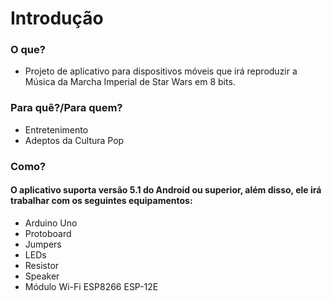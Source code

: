 # Introdução

### O que?
* Projeto de aplicativo para dispositivos móveis que irá reproduzir a Música da Marcha Imperial de Star Wars em 8 bits.

### Para quê?/Para quem?
* Entretenimento
* Adeptos da Cultura Pop

### Como?
#### O aplicativo suporta versão 5.1 do Android ou superior, além disso, ele irá trabalhar com os seguintes equipamentos:
* Arduino Uno
* Protoboard
* Jumpers
* LEDs
* Resistor
* Speaker
* Módulo Wi-Fi ESP8266 ESP-12E
